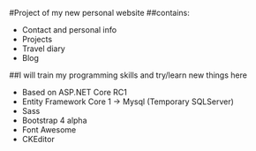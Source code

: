 #Project of my new personal website
##contains:
* Contact and personal info
* Projects
* Travel diary
* Blog

##I will train my programming skills and try/learn new things here

* Based on ASP.NET Core RC1
* Entity Framework Core 1 -> Mysql (Temporary SQLServer)
* Sass
* Bootstrap 4 alpha
* Font Awesome
* CKEditor
